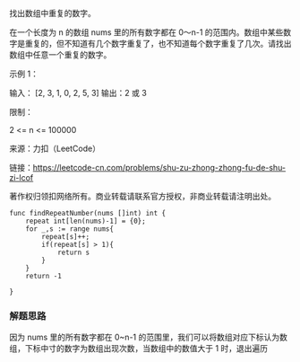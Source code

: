 找出数组中重复的数字。


在一个长度为 n 的数组 nums 里的所有数字都在 0～n-1 的范围内。数组中某些数字是重复的，但不知道有几个数字重复了，也不知道每个数字重复了几次。请找出数组中任意一个重复的数字。

示例 1：

输入：
[2, 3, 1, 0, 2, 5, 3]
输出：2 或 3 
 

限制：

2 <= n <= 100000

来源：力扣（LeetCode）

链接：https://leetcode-cn.com/problems/shu-zu-zhong-zhong-fu-de-shu-zi-lcof

著作权归领扣网络所有。商业转载请联系官方授权，非商业转载请注明出处。

```
func findRepeatNumber(nums []int) int {
    repeat int[len(nums)-1] = {0};
    for _,s := range nums{
        repeat[s]++;
        if(repeat[s] > 1){
            return s
        }
    }
    return -1

}
```

### 解题思路
因为 nums 里的所有数字都在 0~n-1 的范围里，我们可以将数组对应下标认为数组，下标中寸的数字为数组出现次数，当数组中的数值大于 1 时，退出遍历
